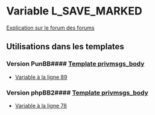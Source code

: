 # Variable L_SAVE_MARKED
[Explication sur le forum des forums](http://forum.forumactif.com/t294113-listing-des-variables#L_SAVE_MARKED)
## Utilisations dans les templates
### Version PunBB#### [Template privmsgs_body](punbb/privmsgs_body.md)
* [Variable à la ligne 89](../punbb/privmsgs_body.tpl#L89)
### Version phpBB2#### [Template privmsgs_body](subsilver/privmsgs_body.md)
* [Variable à la ligne 78](../subsilver/privmsgs_body.tpl#L78)